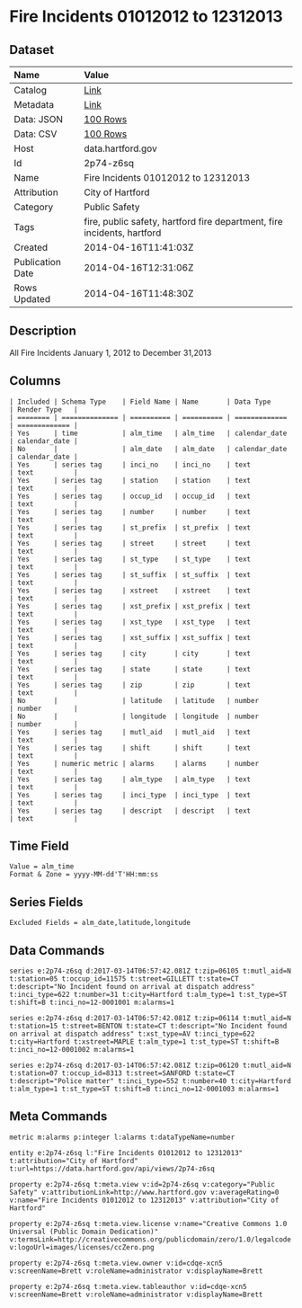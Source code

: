 # Fire Incidents 01012012 to 12312013

## Dataset

| Name | Value |
| :--- | :---- |
| Catalog | [Link](https://catalog.data.gov/dataset/fire-incidents-01012012-to-12312013) |
| Metadata | [Link](https://data.hartford.gov/api/views/2p74-z6sq) |
| Data: JSON | [100 Rows](https://data.hartford.gov/api/views/2p74-z6sq/rows.json?max_rows=100) |
| Data: CSV | [100 Rows](https://data.hartford.gov/api/views/2p74-z6sq/rows.csv?max_rows=100) |
| Host | data.hartford.gov |
| Id | 2p74-z6sq |
| Name | Fire Incidents 01012012 to 12312013 |
| Attribution | City of Hartford |
| Category | Public Safety |
| Tags | fire, public safety, hartford fire department, fire incidents, hartford |
| Created | 2014-04-16T11:41:03Z |
| Publication Date | 2014-04-16T12:31:06Z |
| Rows Updated | 2014-04-16T11:48:30Z |

## Description

All Fire Incidents January 1, 2012 to December 31,2013

## Columns

```ls
| Included | Schema Type    | Field Name | Name       | Data Type     | Render Type   |
| ======== | ============== | ========== | ========== | ============= | ============= |
| Yes      | time           | alm_time   | alm_time   | calendar_date | calendar_date |
| No       |                | alm_date   | alm_date   | calendar_date | calendar_date |
| Yes      | series tag     | inci_no    | inci_no    | text          | text          |
| Yes      | series tag     | station    | station    | text          | text          |
| Yes      | series tag     | occup_id   | occup_id   | text          | text          |
| Yes      | series tag     | number     | number     | text          | text          |
| Yes      | series tag     | st_prefix  | st_prefix  | text          | text          |
| Yes      | series tag     | street     | street     | text          | text          |
| Yes      | series tag     | st_type    | st_type    | text          | text          |
| Yes      | series tag     | st_suffix  | st_suffix  | text          | text          |
| Yes      | series tag     | xstreet    | xstreet    | text          | text          |
| Yes      | series tag     | xst_prefix | xst_prefix | text          | text          |
| Yes      | series tag     | xst_type   | xst_type   | text          | text          |
| Yes      | series tag     | xst_suffix | xst_suffix | text          | text          |
| Yes      | series tag     | city       | city       | text          | text          |
| Yes      | series tag     | state      | state      | text          | text          |
| Yes      | series tag     | zip        | zip        | text          | text          |
| No       |                | latitude   | latitude   | number        | number        |
| No       |                | longitude  | longitude  | number        | number        |
| Yes      | series tag     | mutl_aid   | mutl_aid   | text          | text          |
| Yes      | series tag     | shift      | shift      | text          | text          |
| Yes      | numeric metric | alarms     | alarms     | number        | text          |
| Yes      | series tag     | alm_type   | alm_type   | text          | text          |
| Yes      | series tag     | inci_type  | inci_type  | text          | text          |
| Yes      | series tag     | descript   | descript   | text          | text          |
```

## Time Field

```ls
Value = alm_time
Format & Zone = yyyy-MM-dd'T'HH:mm:ss
```

## Series Fields

```ls
Excluded Fields = alm_date,latitude,longitude
```

## Data Commands

```ls
series e:2p74-z6sq d:2017-03-14T06:57:42.081Z t:zip=06105 t:mutl_aid=N t:station=05 t:occup_id=11575 t:street=GILLETT t:state=CT t:descript="No Incident found on arrival at dispatch address" t:inci_type=622 t:number=31 t:city=Hartford t:alm_type=1 t:st_type=ST t:shift=B t:inci_no=12-0001001 m:alarms=1

series e:2p74-z6sq d:2017-03-14T06:57:42.081Z t:zip=06114 t:mutl_aid=N t:station=15 t:street=BENTON t:state=CT t:descript="No Incident found on arrival at dispatch address" t:xst_type=AV t:inci_type=622 t:city=Hartford t:xstreet=MAPLE t:alm_type=1 t:st_type=ST t:shift=B t:inci_no=12-0001002 m:alarms=1

series e:2p74-z6sq d:2017-03-14T06:57:42.081Z t:zip=06120 t:mutl_aid=N t:station=07 t:occup_id=8313 t:street=SANFORD t:state=CT t:descript="Police matter" t:inci_type=552 t:number=40 t:city=Hartford t:alm_type=1 t:st_type=ST t:shift=B t:inci_no=12-0001003 m:alarms=1
```

## Meta Commands

```ls
metric m:alarms p:integer l:alarms t:dataTypeName=number

entity e:2p74-z6sq l:"Fire Incidents 01012012 to 12312013" t:attribution="City of Hartford" t:url=https://data.hartford.gov/api/views/2p74-z6sq

property e:2p74-z6sq t:meta.view v:id=2p74-z6sq v:category="Public Safety" v:attributionLink=http://www.hartford.gov v:averageRating=0 v:name="Fire Incidents 01012012 to 12312013" v:attribution="City of Hartford"

property e:2p74-z6sq t:meta.view.license v:name="Creative Commons 1.0 Universal (Public Domain Dedication)" v:termsLink=http://creativecommons.org/publicdomain/zero/1.0/legalcode v:logoUrl=images/licenses/ccZero.png

property e:2p74-z6sq t:meta.view.owner v:id=cdqe-xcn5 v:screenName=Brett v:roleName=administrator v:displayName=Brett

property e:2p74-z6sq t:meta.view.tableauthor v:id=cdqe-xcn5 v:screenName=Brett v:roleName=administrator v:displayName=Brett
```